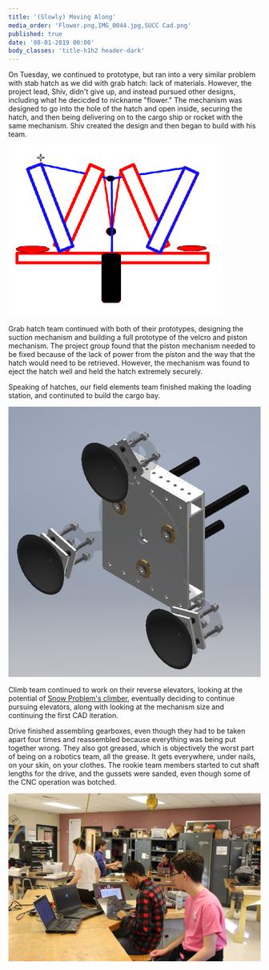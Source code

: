```yaml
---
title: '(Slowly) Moving Along'
media_order: 'Flower.png,IMG_0044.jpg,SUCC Cad.png'
published: true
date: '08-01-2019 00:00'
body_classes: 'title-h1h2 header-dark'
---
```


On Tuesday, we continued to prototype, but ran into a very similar problem with stab hatch as we did with grab hatch: lack of materials. However, the project lead, Shiv, didn't give up, and instead pursued other designs, including what he decicded to nickname "flower." The mechanism was designed to go into the hole of the hatch and open inside, securing the hatch, and then being delivering on to the cargo ship or rocket with the same mechanism. Shiv created the design and then began to build with his team.

![](Flower.png)

Grab hatch team continued with both of their prototypes, designing the suction mechanism and building a full prototype of the velcro and piston mechanism. The project group found that the piston mechanism needed to be fixed because of the lack of power from the piston and the way that the hatch would need to be retrieved. However, the mechanism was found to eject the hatch well and held the hatch extremely securely. 

Speaking of hatches, our field elements team finished making the loading station, and continuted to build the cargo bay. 

![](SUCC%20Cad.png)

Climb team continued to work on their reverse elevators, looking at the potential of [Snow Problem's climber](https://photos.app.goo.gl/iT7hr67wdpntW6xA6), eventually deciding to continue pursuing elevators, along with looking at the mechanism size and continuing the first CAD iteration.

Drive finished assembling gearboxes, even though they had to be taken apart four times and reassembled because everything was being put together wrong. They also got greased, which is objectively the worst part of being on a robotics team, all the grease. It gets everywhere, under nails, on your skin, on your clothes. The rookie team members started to cut shaft lengths for the drive, and the gussets were sanded, even though some of the CNC operation was botched. 

![](IMG_0044.jpg)